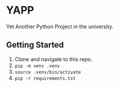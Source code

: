 # YAPP

Yet Another Python Project in the university.

## Getting Started

1. Clone and navigate to this repo.
2. `pip -m venv .venv`
3. `source .venv/bin/activate`
4. `pip -r requirements.txt`

